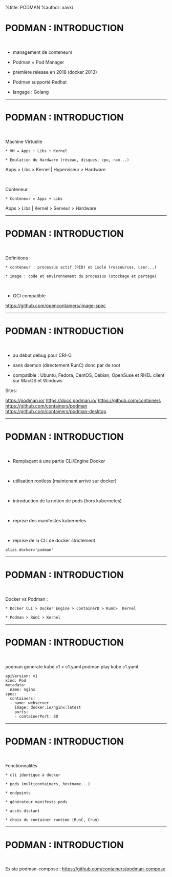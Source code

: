 %title: PODMAN
%author: xavki


# PODMAN : INTRODUCTION


<br>

* management de conteneurs

* Podman = Pod Manager

* première release en 2018 (docker 2013)

* Podman supporté Redhat

* langage : Golang


---------------------------------------------------------------------------

# PODMAN : INTRODUCTION

<br>

Machine Virtuelle

	* VM = Apps + Libs + Kernel

	* Emulation du Hardware (réseau, disques, cpu, ram...)

Apps > Libs > Kernel | Hyperviseur > Hardware

<br>

Conteneur

	* Conteneur = Apps + Libs

Apps > Libs | Kernel > Serveur > Hardware

---------------------------------------------------------------------------

# PODMAN : INTRODUCTION

<br>

Définitions :

	* conteneur : processus actif (PID) et isolé (ressources, user...)

	* image : code et environnement du processus (stockage et partage)

<br>

* OCI compatible 

https://github.com/opencontainers/image-spec



---------------------------------------------------------------------------

# PODMAN : INTRODUCTION

<br>

* au début debug pour CRI-O

* sans daemon (directement RunC) donc par de root

* compatible : Ubuntu, Fedora, CentOS, Debian, OpenSuse et RHEL
	client sur MacOS et Windows

Sites: 

https://podman.io/
https://docs.podman.io/
https://github.com/containers
https://github.com/containers/podman
https://github.com/containers/podman-desktop

---------------------------------------------------------------------------

# PODMAN : INTRODUCTION

<br>

* Remplaçant à une partie CLI/Engine Docker

<br>

* utilisation rootless (maintenant arrivé sur docker)

<br>

* introduction de la notion de pods (hors kubernetes)

<br>

* reprise des manifestes kubernetes

<br>

* reprise de la CLI de docker strictement

```
alias docker='podman'
```

-----------------------------------------------------------------------------

# PODMAN : INTRODUCTION

<br>

Docker vs Podman :

	* Docker CLI > Docker Engine > ContainerD > RunC>  Kernel

	* Podman > RunC > Kernel

---------------------------------------------------------------------------

# PODMAN : INTRODUCTION

<br>

podman generate kube c1 > c1.yaml
podman play kube c1.yaml

```
apiVersion: v1
kind: Pod
metadata:
  name: nginx
spec:
  containers:
  - name: webserver
    image: docker.io/nginx:latest
    ports:
    - containerPort: 80
```

---------------------------------------------------------------------------

# PODMAN : INTRODUCTION

<br>

Fonctionnalités

	* cli identique à docker

	* pods (multicontainers, hostname...)

	* endpoints

	* générateur manifests pods

	* accès distant

	* choix du container runtime (RunC, Crun)

---------------------------------------------------------------------------

# PODMAN : INTRODUCTION

<br>

Existe podman-compose : 
https://github.com/containers/podman-compose
